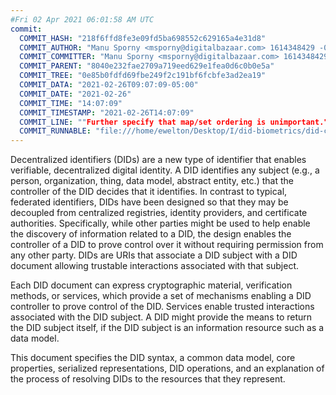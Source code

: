 ```yaml
---
#Fri 02 Apr 2021 06:01:58 AM UTC
commit:
  COMMIT_HASH: "218f6ffd8fe3e09fd5ba698552c629165a4e31d8"
  COMMIT_AUTHOR: "Manu Sporny <msporny@digitalbazaar.com> 1614348429 -0500"
  COMMIT_COMMITTER: "Manu Sporny <msporny@digitalbazaar.com> 1614348429 -0500"
  COMMIT_PARENT: "8040e232fae2709a719eed629e1fea0d6c0b0e5a"
  COMMIT_TREE: "0e85b0fdfd69fbe249f2c191bf6fcbfe3ad2ea19"
  COMMIT_DATA: "2021-02-26T09:07:09-05:00"
  COMMIT_DATE: "2021-02-26"
  COMMIT_TIME: "14:07:09"
  COMMIT_TIMESTAMP: "2021-02-26T14:07:09"
  COMMIT_LINE: ""Further specify that map/set ordering is unimportant."
  COMMIT_RUNNABLE: "file:///home/ewelton/Desktop/I/did-biometrics/did-core-dataset/analysis/gitinfo/218f6ffd8fe3e09fd5ba698552c629165a4e31d8/snapshot/index.html"
---
```


<section id="abstract">
<p>
<a>Decentralized identifiers</a> (DIDs) are a new type of identifier that
enables verifiable, decentralized digital identity. A <a>DID</a> identifies any
subject (e.g., a person, organization, thing, data model, abstract entity, etc.)
that the controller of the <a>DID</a> decides that it identifies. In contrast to
typical, federated identifiers, <a>DIDs</a> have been designed so that they may
be decoupled from centralized registries, identity providers, and certificate
authorities. Specifically, while other parties might be used to help enable the
discovery of information related to a <a>DID</a>, the design enables the
controller of a <a>DID</a> to prove control over it without requiring permission
from any other party. <a>DIDs</a> are <a>URIs</a> that associate a <a>DID
subject</a> with a <a>DID document</a> allowing trustable interactions
associated with that subject.
    </p>
<p>
Each <a>DID document</a> can express cryptographic material, <a>verification
methods</a>, or <a>services</a>, which provide a set of mechanisms enabling a
<a>DID controller</a> to prove control of the <a>DID</a>. <a>Services</a> enable
trusted interactions associated with the <a>DID subject</a>. A <a>DID</a> might
provide the means to return the <a>DID subject</a> itself, if the <a>DID
subject</a> is an information resource such as a data model.
    </p>
<p>
This document specifies the DID syntax, a common data model, core properties,
serialized representations, DID operations, and an explanation of the process
of resolving DIDs to the resources that they represent.
    </p>
</section>

